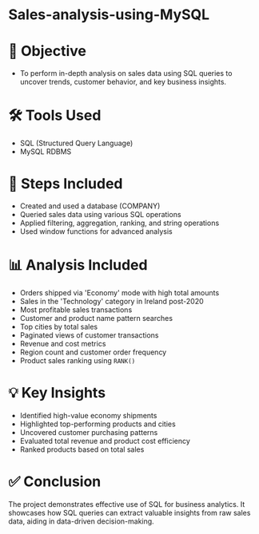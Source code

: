 # Sales-analysis-using-MySQL

# 📌 Objective

- To perform in-depth analysis on sales data using SQL queries to uncover trends, customer behavior, and key business insights.

# 🛠 Tools Used

- SQL (Structured Query Language)
- MySQL RDBMS

# 🔄 Steps Included

- Created and used a database (COMPANY)
- Queried sales data using various SQL operations
- Applied filtering, aggregation, ranking, and string operations
- Used window functions for advanced analysis

# 📊 Analysis Included

- Orders shipped via 'Economy' mode with high total amounts
- Sales in the 'Technology' category in Ireland post-2020
- Most profitable sales transactions
- Customer and product name pattern searches
- Top cities by total sales
- Paginated views of customer transactions
- Revenue and cost metrics
- Region count and customer order frequency
- Product sales ranking using `RANK()`

# 💡 Key Insights

- Identified high-value economy shipments
- Highlighted top-performing products and cities
- Uncovered customer purchasing patterns
- Evaluated total revenue and product cost efficiency
- Ranked products based on total sales

# ✅ Conclusion

The project demonstrates effective use of SQL for business analytics. It showcases how SQL queries can extract valuable insights from raw sales data, aiding in data-driven decision-making.

